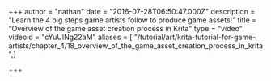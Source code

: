 +++
author = "nathan"
date = "2016-07-28T06:50:47.000Z"
description = "Learn the 4 big steps game artists follow to produce game assets!"
title = "Overview of the game asset creation process in Krita"
type = "video"
videoid = "cYuUlNg22aM"
aliases = [ "/tutorial/art/krita-tutorial-for-game-artists/chapter_4/18_overview_of_the_game_asset_creation_process_in_krita",]

+++